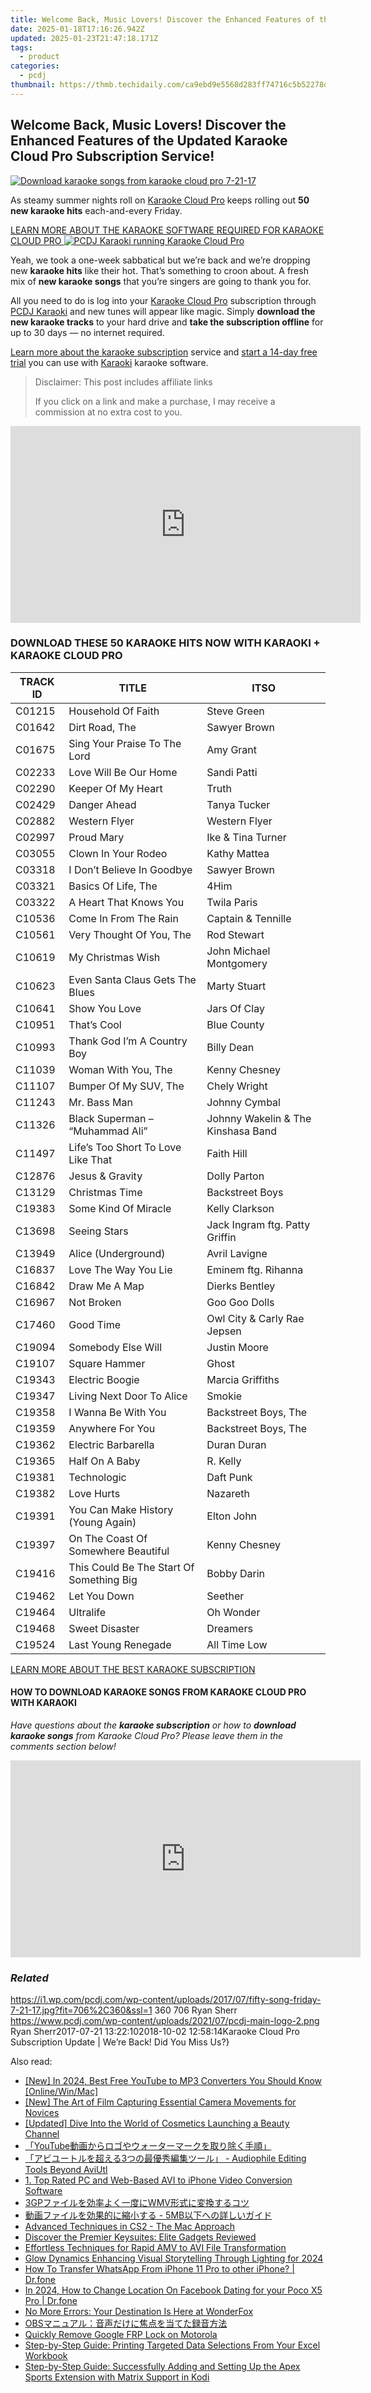 ```yaml
---
title: Welcome Back, Music Lovers! Discover the Enhanced Features of the Updated Karaoke Cloud Pro Subscription Service!
date: 2025-01-18T17:16:26.942Z
updated: 2025-01-23T21:47:18.171Z
tags:
  - product
categories:
  - pcdj
thumbnail: https://thmb.techidaily.com/ca9ebd9e5568d283ff74716c5b52278ddfb01bff412fbb14fb93882fc8d1dc09.jpg
---
```


## Welcome Back, Music Lovers! Discover the Enhanced Features of the Updated Karaoke Cloud Pro Subscription Service!

[![Download karaoke songs from karaoke cloud pro 7-21-17](https://i1.wp.com/pcdj.com/wp-content/uploads/2017/07/fifty-song-friday-7-21-17.jpg?resize=706%2C321&ssl=1)](https://i1.wp.com/pcdj.com/wp-content/uploads/2017/07/fifty-song-friday-7-21-17.jpg?fit=706%2C360&ssl=1 "Download karaoke songs from karaoke cloud pro 7-21-17")

As steamy summer nights roll on [Karaoke Cloud Pro](https://tools.techidaily.com/pcdj/products/) keeps rolling out **50 new karaoke hits** each-and-every Friday.

[LEARN MORE ABOUT THE KARAOKE SOFTWARE REQUIRED FOR KARAOKE CLOUD PRO ![PCDJ Karaoki running Karaoke Cloud Pro](https://i1.wp.com/pcdj.com/wp-content/uploads/2017/07/12359823_10208832616511706_7431813148578882242_n.jpg?fit=300%2C169&ssl=1 "PCDJ Karaoki running Karaoke Cloud Pro")](https://tools.techidaily.com/pcdj/products/)

Yeah, we took a one-week sabbatical but we’re back and we’re dropping new **karaoke hits** like their hot. That’s something to croon about. A fresh mix of **new karaoke songs** that you’re singers are going to thank you for.

All you need to do is log into your [Karaoke Cloud Pro](https://tools.techidaily.com/pcdj/products/) subscription through [PCDJ Karaoki](https://tools.techidaily.com/pcdj/products/) and new tunes will appear like magic. Simply **download the new karaoke tracks** to your hard drive and **take the subscription offline** for up to 30 days — no internet required.

[Learn more about the karaoke subscription](https://tools.techidaily.com/pcdj/products/) service and [start a 14-day free trial](https://www.karaokelocker.com/subscription.pl) you can use with [Karaoki](https://tools.techidaily.com/pcdj/products/) karaoke software.

>  Disclaimer: This post includes affiliate links
>
>  If you click on a link and make a purchase, I may receive a commission at no extra cost to you.
>

<!-- affiliate ads begin -->
<iframe width="560" height="315" src="https://www.youtube.com/embed/OFDHJnZLwTA?si=WThcb2h76AnZDzcQ" title="YouTube video player" frameborder="0" allow="accelerometer; autoplay; clipboard-write; encrypted-media; gyroscope; picture-in-picture; web-share" referrerpolicy="strict-origin-when-cross-origin" allowfullscreen></iframe>
<!-- affiliate ads end -->

### DOWNLOAD THESE 50 KARAOKE HITS NOW WITH KARAOKI + KARAOKE CLOUD PRO

| **TRACK ID** | **TITLE**                                | **ITSO**                           |
| ------------ | ---------------------------------------- | ---------------------------------- |
| C01215       | Household Of Faith                       | Steve Green                        |
| C01642       | Dirt Road, The                           | Sawyer Brown                       |
| C01675       | Sing Your Praise To The Lord             | Amy Grant                          |
| C02233       | Love Will Be Our Home                    | Sandi Patti                        |
| C02290       | Keeper Of My Heart                       | Truth                              |
| C02429       | Danger Ahead                             | Tanya Tucker                       |
| C02882       | Western Flyer                            | Western Flyer                      |
| C02997       | Proud Mary                               | Ike & Tina Turner                  |
| C03055       | Clown In Your Rodeo                      | Kathy Mattea                       |
| C03318       | I Don’t Believe In Goodbye               | Sawyer Brown                       |
| C03321       | Basics Of Life, The                      | 4Him                               |
| C03322       | A Heart That Knows You                   | Twila Paris                        |
| C10536       | Come In From The Rain                    | Captain & Tennille                 |
| C10561       | Very Thought Of You, The                 | Rod Stewart                        |
| C10619       | My Christmas Wish                        | John Michael Montgomery            |
| C10623       | Even Santa Claus Gets The Blues          | Marty Stuart                       |
| C10641       | Show You Love                            | Jars Of Clay                       |
| C10951       | That’s Cool                              | Blue County                        |
| C10993       | Thank God I’m A Country Boy              | Billy Dean                         |
| C11039       | Woman With You, The                      | Kenny Chesney                      |
| C11107       | Bumper Of My SUV, The                    | Chely Wright                       |
| C11243       | Mr. Bass Man                             | Johnny Cymbal                      |
| C11326       | Black Superman – “Muhammad Ali”          | Johnny Wakelin & The Kinshasa Band |
| C11497       | Life’s Too Short To Love Like That       | Faith Hill                         |
| C12876       | Jesus & Gravity                          | Dolly Parton                       |
| C13129       | Christmas Time                           | Backstreet Boys                    |
| C19383       | Some Kind Of Miracle                     | Kelly Clarkson                     |
| C13698       | Seeing Stars                             | Jack Ingram ftg. Patty Griffin     |
| C13949       | Alice (Underground)                      | Avril Lavigne                      |
| C16837       | Love The Way You Lie                     | Eminem ftg. Rihanna                |
| C16842       | Draw Me A Map                            | Dierks Bentley                     |
| C16967       | Not Broken                               | Goo Goo Dolls                      |
| C17460       | Good Time                                | Owl City & Carly Rae Jepsen        |
| C19094       | Somebody Else Will                       | Justin Moore                       |
| C19107       | Square Hammer                            | Ghost                              |
| C19343       | Electric Boogie                          | Marcia Griffiths                   |
| C19347       | Living Next Door To Alice                | Smokie                             |
| C19358       | I Wanna Be With You                      | Backstreet Boys, The               |
| C19359       | Anywhere For You                         | Backstreet Boys, The               |
| C19362       | Electric Barbarella                      | Duran Duran                        |
| C19365       | Half On A Baby                           | R. Kelly                           |
| C19381       | Technologic                              | Daft Punk                          |
| C19382       | Love Hurts                               | Nazareth                           |
| C19391       | You Can Make History (Young Again)       | Elton John                         |
| C19397       | On The Coast Of Somewhere Beautiful      | Kenny Chesney                      |
| C19416       | This Could Be The Start Of Something Big | Bobby Darin                        |
| C19462       | Let You Down                             | Seether                            |
| C19464       | Ultralife                                | Oh Wonder                          |
| C19468       | Sweet Disaster                           | Dreamers                           |
| C19524       | Last Young Renegade                      | All Time Low                       |

[LEARN MORE ABOUT THE BEST KARAOKE SUBSCRIPTION](https://tools.techidaily.com/pcdj/products/)

#### HOW TO DOWNLOAD KARAOKE SONGS FROM KARAOKE CLOUD PRO WITH KARAOKI

_Have questions about the **karaoke subscription** or how to **download karaoke songs** from Karaoke Cloud Pro? Please leave them in the comments section below!_

<!-- affiliate ads begin -->
<iframe width="560" height="315" src="https://www.youtube.com/embed/RCYs8keh-Vs?si=uDC28-9yh-k6HLj4" title="YouTube video player" frameborder="0" allow="accelerometer; autoplay; clipboard-write; encrypted-media; gyroscope; picture-in-picture; web-share" referrerpolicy="strict-origin-when-cross-origin" allowfullscreen></iframe>
<!-- affiliate ads end -->

### _Related_

https://i1.wp.com/pcdj.com/wp-content/uploads/2017/07/fifty-song-friday-7-21-17.jpg?fit=706%2C360&ssl=1 360 706 Ryan Sherr https://www.pcdj.com/wp-content/uploads/2021/07/pcdj-main-logo-2.png Ryan Sherr2017-07-21 13:22:102018-10-02 12:58:14Karaoke Cloud Pro Subscription Update | We’re Back! Did You Miss Us?}

<ins class="adsbygoogle"
     style="display:block"
     data-ad-format="autorelaxed"
     data-ad-client="ca-pub-7571918770474297"
     data-ad-slot="1223367746"></ins>

<ins class="adsbygoogle"
     style="display:block"
     data-ad-client="ca-pub-7571918770474297"
     data-ad-slot="8358498916"
     data-ad-format="auto"
     data-full-width-responsive="true"></ins>

<span class="atpl-alsoreadstyle">Also read:</span>
<div><ul>
<li><a href="https://facebook-video-share.techidaily.com/new-in-2024-best-free-youtube-to-mp3-converters-you-should-know-onlinewinmac/"><u>[New] In 2024, Best Free YouTube to MP3 Converters You Should Know [Online/Win/Mac]</u></a></li>
<li><a href="https://some-guidance.techidaily.com/new-the-art-of-film-capturing-essential-camera-movements-for-novices/"><u>[New] The Art of Film Capturing Essential Camera Movements for Novices</u></a></li>
<li><a href="https://youtube-lab.techidaily.com/ed-dive-into-the-world-of-cosmetics-launching-a-beauty-channel/"><u>[Updated] Dive Into the World of Cosmetics Launching a Beauty Channel</u></a></li>
<li><a href="https://discover-able.techidaily.com/1726028204144-youtube/"><u>「YouTube動画からロゴやウォーターマークを取り除く手順」</u></a></li>
<li><a href="https://discover-able.techidaily.com/3-audiophile-editing-tools-beyond-aviutl/"><u>「アビユートルを超える3つの最優秀編集ツール」 - Audiophile Editing Tools Beyond AviUtl</u></a></li>
<li><a href="https://discover-able.techidaily.com/1-top-rated-pc-and-web-based-avi-to-iphone-video-conversion-software/"><u>1. Top Rated PC and Web-Based AVI to iPhone Video Conversion Software</u></a></li>
<li><a href="https://discover-able.techidaily.com/1726028327380-3gpwmv/"><u>3GPファイルを効率よく一度にWMV形式に変換するコツ</u></a></li>
<li><a href="https://discover-able.techidaily.com/1726028621014-5mb/"><u>動画ファイルを効果的に縮小する - 5MB以下への詳しいガイド</u></a></li>
<li><a href="https://games-able.techidaily.com/advanced-techniques-in-cs2-the-mac-approach/"><u>Advanced Techniques in CS2 - The Mac Approach</u></a></li>
<li><a href="https://tech-recovery.techidaily.com/discover-the-premier-keysuites-elite-gadgets-reviewed/"><u>Discover the Premier Keysuites: Elite Gadgets Reviewed</u></a></li>
<li><a href="https://discover-able.techidaily.com/effortless-techniques-for-rapid-amv-to-avi-file-transformation/"><u>Effortless Techniques for Rapid AMV to AVI File Transformation</u></a></li>
<li><a href="https://some-knowledge.techidaily.com/glow-dynamics-enhancing-visual-storytelling-through-lighting-for-2024/"><u>Glow Dynamics Enhancing Visual Storytelling Through Lighting for 2024</u></a></li>
<li><a href="https://review-topics.techidaily.com/how-to-transfer-whatsapp-from-iphone-11-pro-to-other-iphone-drfone-by-drfone-transfer-whatsapp-from-ios-transfer-whatsapp-from-ios/"><u>How To Transfer WhatsApp From iPhone 11 Pro to other iPhone? | Dr.fone</u></a></li>
<li><a href="https://location-social.techidaily.com/in-2024-how-to-change-location-on-facebook-dating-for-your-poco-x5-pro-drfone-by-drfone-virtual-android/"><u>In 2024, How to Change Location On Facebook Dating for your Poco X5 Pro | Dr.fone</u></a></li>
<li><a href="https://discover-able.techidaily.com/no-more-errors-your-destination-is-here-at-wonderfox/"><u>No More Errors: Your Destination Is Here at WonderFox</u></a></li>
<li><a href="https://discover-able.techidaily.com/1726030582122-obs/"><u>OBSマニュアル：音声だけに焦点を当てた録音方法</u></a></li>
<li><a href="https://review-topics.techidaily.com/quickly-remove-google-frp-lock-on-motorola-by-drfone-android-unlock-remove-google-frp/"><u>Quickly Remove Google FRP Lock on Motorola</u></a></li>
<li><a href="https://win11-tips.techidaily.com/step-by-step-guide-printing-targeted-data-selections-from-your-excel-workbook/"><u>Step-by-Step Guide: Printing Targeted Data Selections From Your Excel Workbook</u></a></li>
<li><a href="https://discover-able.techidaily.com/step-by-step-guide-successfully-adding-and-setting-up-the-apex-sports-extension-with-matrix-support-in-kodi/"><u>Step-by-Step Guide: Successfully Adding and Setting Up the Apex Sports Extension with Matrix Support in Kodi</u></a></li>
</ul></div>

